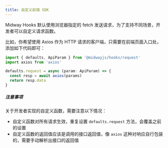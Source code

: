 ```yaml
---
title: 自定义前端 SDK
---
```


  Midway Hooks 默认使用浏览器指定的 fetch 发送请求，为了支持不同场景，开发者可以自定义请求函数。


比如，你希望使用 Axios 作为 HTTP 请求的客户端，只需要在前端页面入口处，添加如下代码即可：
```typescript
import { defaults, ApiParam } from '@midwayjs/hooks/request'
import axios from 'axios'

defaults.request = async (param: ApiParam) => {
  const resp = await axios(params)
  return resp.data
}
```


##### 注意事项
关于开发者实现的自定义函数，需要注意以下情况：

- 自定义函数对所有请求生效，重复设置 `defaults.request` 方法，会覆盖之前的设置
- 自定义函数的返回值应该是调用的接口返回值，像 `axios` 这种对响应自行包装的，需要手动解析出接口的返回值